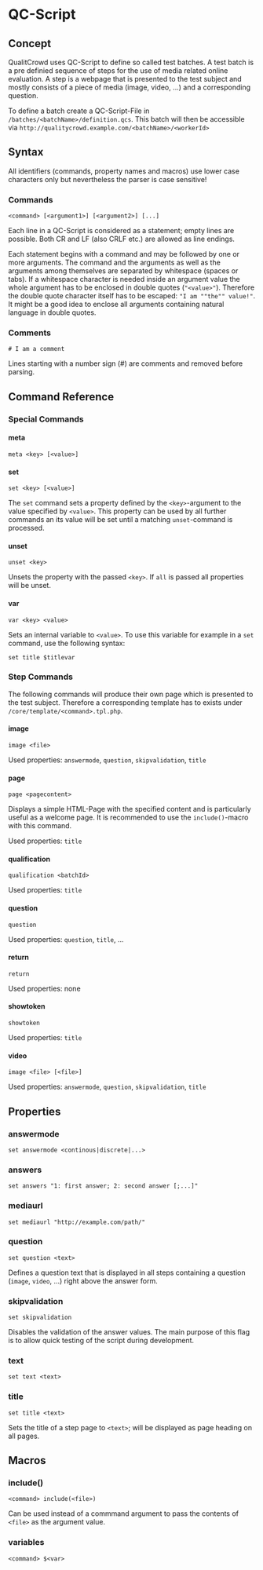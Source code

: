 # QC-Script

## Concept
QualitCrowd uses QC-Script to define so called test batches. A test batch is a pre definied sequence of steps for the use of media related online evaluation. A step is a webpage that is presented to the test subject and mostly consists of a piece of media (image, video, ...) and a corresponding question.

To define a batch create a QC-Script-File in `/batches/<batchName>/definition.qcs`. This batch will then be accessible via `http://qualitycrowd.example.com/<batchName>/<workerId>`

## Syntax

All identifiers (commands, property names and macros) use lower case characters only but nevertheless the parser is case sensitive!

### Commands
	<command> [<argument1>] [<argument2>] [...]
Each line in a QC-Script is considered as a statement; empty lines are possible. Both CR and LF (also CRLF etc.) are allowed as line endings.

Each statement begins with a command and may be followed by one or more arguments. The command and the arguments as well as the arguments among themselves are separated by whitespace (spaces or tabs). If a whitespace character is needed inside an argument value the whole argument has to be enclosed in double quotes (`"<value>"`). Therefore the double quote character itself has to be escaped: `"I am ""the"" value!"`. It might be a good idea to enclose all arguments containing natural language in double quotes.

### Comments
	# I am a comment
Lines starting with a number sign (#) are comments and removed before parsing.

## Command Reference

### Special Commands

#### meta
	meta <key> [<value>]

#### set
	set <key> [<value>]
The `set` command sets a property defined by the `<key>`-argument to the value specified by `<value>`. This property can be used by all further commands an its value will be set until a matching `unset`-command is processed.

#### unset
	unset <key>
Unsets the property with the passed `<key>`. If `all` is passed all properties will be unset.

#### var
	var <key> <value>
Sets an internal variable to `<value>`. To use this variable for example in a `set` command, use the following syntax:

	set title $titlevar

### Step Commands

The following commands will produce their own page which is presented to the test subject. Therefore a corresponding template has to exists under `/core/template/<command>.tpl.php`.

#### image
	image <file>

Used properties: `answermode`, `question`, `skipvalidation`, `title`

#### page
	page <pagecontent>
Displays a simple HTML-Page with the specified content and is particularly useful as a welcome page. It is recommended to use the `include()`-macro with this command.

Used properties: `title`

#### qualification
	qualification <batchId>

Used properties: `title`

#### question
	question

Used properties: `question`, `title`, ...

#### return
	return

Used properties: none

#### showtoken
	showtoken

Used properties: `title`

#### video
	image <file> [<file>]

Used properties: `answermode`, `question`, `skipvalidation`, `title`

## Properties

### answermode
	set answermode <continous|discrete|...>

### answers
	set answers "1: first answer; 2: second answer [;...]"

### mediaurl
	set mediaurl "http://example.com/path/"

### question
	set question <text>
Defines a question text that is displayed in all steps containing a question (`image`, `video`, ...) right above the answer form.

### skipvalidation
	set skipvalidation
Disables the validation of the answer values. The main purpose of this flag is to allow quick testing of the script during development.

### text
	set text <text>

### title
	set title <text>
Sets the title of a step page to `<text>`; will be displayed as page heading on all pages.

## Macros

### include()
	<command> include(<file>)
Can be used instead of a commmand argument to pass the contents of `<file>` as the argument value.

### variables
	<command> $<var>
